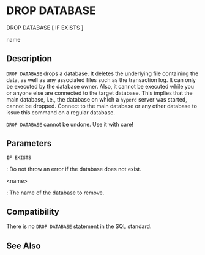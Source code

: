# DROP DATABASE

DROP DATABASE \[ IF EXISTS \]

name

## Description

`DROP DATABASE` drops a database. It deletes the underlying file
containing the data, as well as any associated files such as the
transaction log. It can only be executed by the database owner. Also, it
cannot be executed while you or anyone else are connected to the target
database. This implies that the main database, i.e., the database on
which a `hyperd` server was started, cannot be dropped. Connect to the
main database or any other database to issue this command on a regular
database.

`DROP DATABASE` cannot be undone. Use it with care!

## Parameters

`IF EXISTS`

:   Do not throw an error if the database does not exist.

\<name\>

:   The name of the database to remove.

## Compatibility

There is no `DROP DATABASE` statement in the SQL standard.

## See Also
